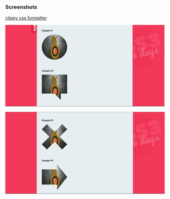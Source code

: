 ### **Screenshots**

[clippy css formatter](https://bennettfeely.com/clippy/)

![image 1](./images/demo1.png)

![image 2](./images/demo2.png)
